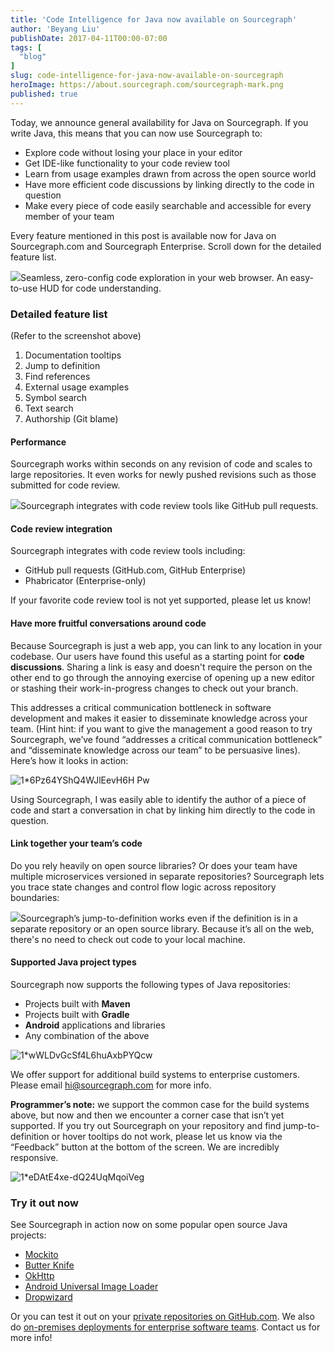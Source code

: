 ```yaml
---
title: 'Code Intelligence for Java now available on Sourcegraph'
author: 'Beyang Liu'
publishDate: 2017-04-11T00:00-07:00
tags: [
  "blog"
]
slug: code-intelligence-for-java-now-available-on-sourcegraph
heroImage: https://about.sourcegraph.com/sourcegraph-mark.png
published: true
---
```




Today, we announce general availability for Java on Sourcegraph. If you write Java, this means that you can now use Sourcegraph to:

*   Explore code without losing your place in your editor
*   Get IDE-like functionality to your code review tool
*   Learn from usage examples drawn from across the open source world
*   Have more efficient code discussions by linking directly to the code in question
*   Make every piece of code easily searchable and accessible for every member of your team

Every feature mentioned in this post is available now for Java on Sourcegraph.com and Sourcegraph Enterprise. Scroll down for the detailed feature list.

[![](https://cdn-images-1.medium.com/max/1000/1*rSP9kiAtj1vksGMCKFb8BQ.png)](https://sourcegraph.com/github.com/Sberned/kafka-logback@582266a6ad00fd878315f4f3ff983900f04e7c1f/-/blob/src/test/java/ru/sberned/kafkalogback/KafkaAppenderTest.java#L115:28-115:38)Seamless, zero-config code exploration in your web browser. An easy-to-use HUD for code understanding.

### Detailed feature list

(Refer to the screenshot above)

1.  Documentation tooltips
2.  Jump to definition
3.  Find references
4.  External usage examples
5.  Symbol search
6.  Text search
7.  Authorship (Git blame)

#### Performance

Sourcegraph works within seconds on any revision of code and scales to large repositories. It even works for newly pushed revisions such as those submitted for code review.

[![](https://cdn-images-1.medium.com/max/1000/1*qgqyqzpJlLKgacUx-5QGwA.png)](https://docs.sourcegraph.com/integration/browser_extension?hl=en)Sourcegraph integrates with code review tools like GitHub pull requests.

#### Code review integration

Sourcegraph integrates with code review tools including:

*   GitHub pull requests (GitHub.com, GitHub Enterprise)
*   Phabricator (Enterprise-only)

If your favorite code review tool is not yet supported, please let us know!

#### Have more fruitful conversations around code

Because Sourcegraph is just a web app, you can link to any location in your codebase. Our users have found this useful as a starting point for **code discussions**. Sharing a link is easy and doesn't require the person on the other end to go through the annoying exercise of opening up a new editor or stashing their work-in-progress changes to check out your branch.

This addresses a critical communication bottleneck in software development and makes it easier to disseminate knowledge across your team. (Hint hint: if you want to give the management a good reason to try Sourcegraph, we’ve found “addresses a critical communication bottleneck” and “disseminate knowledge across our team” to be persuasive lines). Here’s how it looks in action:

![1*6Pz64YShQ4WJlEevH6H Pw](//images.contentful.com/le3mxztn6yoo/5Q82DtqkSIyo2QYIMCsyYW/94add6469dc8833e55d5676874b5005c/1_6Pz64YShQ4WJlEevH6H_Pw.png)

Using Sourcegraph, I was easily able to identify the author of a piece of code and start a conversation in chat by linking him directly to the code in question.

#### Link together your team’s code

Do you rely heavily on open source libraries? Or does your team have multiple microservices versioned in separate repositories? Sourcegraph lets you trace state changes and control flow logic across repository boundaries:

[![](https://cdn-images-1.medium.com/max/1000/1*utBisaCtaS1qtRPtHwtXpw.png)](https://sourcegraph.com/github.com/Sberned/kafka-logback@582266a6ad00fd878315f4f3ff983900f04e7c1f/-/blob/src/test/java/ru/sberned/kafkalogback/KafkaAppenderTest.java#L118:21-118:29)Sourcegraph’s jump-to-definition works even if the definition is in a separate repository or an open source library. Because it’s all on the web, there's no need to check out code to your local machine.

#### Supported Java project types

Sourcegraph now supports the following types of Java repositories:

*   Projects built with **Maven**
*   Projects built with **Gradle**
*   **Android** applications and libraries
*   Any combination of the above

![1*wWLDvGcSf4L6huAxbPYQcw](//images.contentful.com/le3mxztn6yoo/MZ0YbODtKuYSOIoKKuiws/9c0c79f42a2c4a1b8a929135bd3667aa/1_wWLDvGcSf4L6huAxbPYQcw.png)

We offer support for additional build systems to enterprise customers. Please email hi@sourcegraph.com for more info.

**Programmer’s note:** we support the common case for the build systems above, but now and then we encounter a corner case that isn’t yet supported. If you try out Sourcegraph on your repository and find jump-to-definition or hover tooltips do not work, please let us know via the “Feedback” button at the bottom of the screen. We are incredibly responsive.

![1*eDAtE4xe-dQ24UqMqoiVeg](//images.contentful.com/le3mxztn6yoo/3u49lC2kaIIa0MoQYw6uoo/18ccea0ee192a5208a8fb60b6cfa7a4b/1_eDAtE4xe-dQ24UqMqoiVeg.png)

### Try it out now

See Sourcegraph in action now on some popular open source Java projects:

*   [Mockito](https://sourcegraph.com/github.com/mockito/mockito@ccd5e85a0c60e7f3ae10ac86db1e5110966e9d41/-/blob/src/main/java/org/mockito/stubbing/OngoingStubbing.java#L48:24-48:34)
*   [Butter Knife](https://sourcegraph.com/github.com/JakeWharton/butterknife@acf8957801c66d4aaa75084fc0c5c28ba84d3918/-/blob/butterknife-compiler/src/main/java/butterknife/compiler/ButterKnifeProcessor.java#L143:17-143:25)
*   [OkHttp](https://sourcegraph.com/github.com/square/okhttp@2fa94d3f356a7a9e33456bac4ab345ebef9ae346/-/blob/okhttp/src/main/java/okhttp3/Request.java#L27:20-27:27)
*   [Android Universal Image Loader](https://sourcegraph.com/github.com/nostra13/Android-Universal-Image-Loader@4c728792d73e964f6d8501f742cda57dd56731c6/-/blob/library/src/main/java/com/nostra13/universalimageloader/core/ImageLoader.java#L49:14-49:25)
*   [Dropwizard](https://sourcegraph.com/github.com/dropwizard/dropwizard@04490cb148003b011efe5fa045e9af2811b8a764/-/blob/dropwizard-core/src/main/java/io/dropwizard/Application.java#L24:23-24:34)

Or you can test it out on your [private repositories on GitHub.com](https://sourcegraph.com/pricing). We also do [on-premises deployments for enterprise software teams](https://sourcegraph.com/pricing). Contact us for more info!
